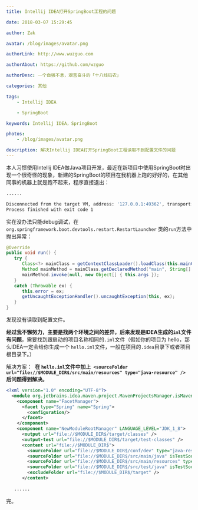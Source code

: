 ```yaml
---
title: Intellij IDEA打开SpringBoot工程的问题

date: 2018-03-07 15:29:45

author: Zak

avatar: /blog/images/avatar.png

authorLink: http://www.wuzguo.com

authorAbout: https://github.com/wzguo

authorDesc: 一个自强不息，艰苦奋斗的「十八线码农」

categories: 其他

tags:
	- Intellij IDEA

	- SpringBoot

keywords: Intellij IDEA，SpringBoot

photos:
	- /blog/images/avatar.png

description: 解决Intellij IDEA打开SpringBoot工程读取不到配置文件的问题
---
```


本人习惯使用Intellij IDEA做Java项目开发，最近在新项目中使用SpringBoot时出现一个很奇怪的现象，新建的SpringBoot的项目在我机器上跑的好好的，在其他同事的机器上就是跑不起来，程序直接退出：

```bash
......

Disconnected from the target VM, address: '127.0.0.1:49362', transport: 'socket'
Process finished with exit code 1
```

实在没办法只能debug调试，在`org.springframework.boot.devtools.restart.RestartLauncher` 类的`run`方法中抛出异常：

```java
@Override
public void run() {
   try {
      Class<?> mainClass = getContextClassLoader().loadClass(this.mainClassName);
      Method mainMethod = mainClass.getDeclaredMethod("main", String[].class);
      mainMethod.invoke(null, new Object[] { this.args });
   }
   catch (Throwable ex) {
      this.error = ex;
      getUncaughtExceptionHandler().uncaughtException(this, ex);
   }
}
```

发现没有读取到配置文件。

**经过我不懈努力，主要是找两个环境之间的差异，后来发现是IDEA生成的`iml`文件有问题**，需要找到跟启动的项目名称相同的`.iml`文件（假如你的项目为 hello，那么IDEA一定会给你生成一个 `hello.iml`文件，一般在项目的`.idea`目录下或者项目根目录下。）

解决方案：
​    **在 `hello.iml`文件中加上` <sourceFolder url="file://$MODULE_DIR$/src/main/resources" type="java-resource" />`  后问题得到解决。**

```xml
<?xml version="1.0" encoding="UTF-8"?>
  <module org.jetbrains.idea.maven.project.MavenProjectsManager.isMavenModule="true" type="JAVA_MODULE" version="4">
    <component name="FacetManager">
      <facet type="Spring" name="Spring">
        <configuration/>
      </facet>
    </component>
    <component name="NewModuleRootManager" LANGUAGE_LEVEL="JDK_1_8">
      <output url="file://$MODULE_DIR$/target/classes" />
      <output-test url="file://$MODULE_DIR$/target/test-classes" />
      <content url="file://$MODULE_DIR$">
        <sourceFolder url="file://$MODULE_DIR$/conf/dev" type="java-resource" />
        <sourceFolder url="file://$MODULE_DIR$/src/main/java" isTestSource="false" />
        <sourceFolder url="file://$MODULE_DIR$/src/main/resources" type="java-resource" />   // ##就是这条##
        <sourceFolder url="file://$MODULE_DIR$/src/test/java" isTestSource="true" />
        <excludeFolder url="file://$MODULE_DIR$/target" />
      </content>
    
   ......
```

完。
